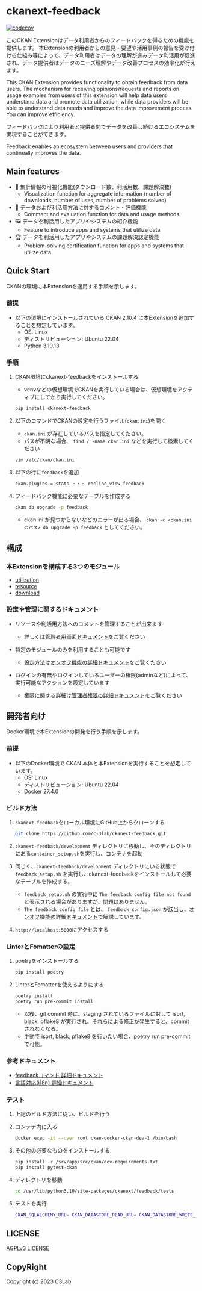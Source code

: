 # ckanext-feedback

[![codecov](https://codecov.io/github/c-3lab/ckanext-feedback/graph/badge.svg?token=8T2RIXPXOM)](https://codecov.io/github/c-3lab/ckanext-feedback)

このCKAN Extensionはデータ利用者からのフィードバックを得るための機能を提供します。
本Extensionの利用者からの意見・要望や活用事例の報告を受け付ける仕組み等によって、データ利用者はデータの理解が進みデータ利活用が促進され、データ提供者はデータのニーズ理解やデータ改善プロセスの効率化が行えます。

This CKAN Extension provides functionality to obtain feedback from data users. The mechanism for receiving opinions/requests and reports on usage examples from users of this extension will help data users understand data and promote data utilization, while data providers will be able to understand data needs and improve the data improvement process. You can improve efficiency.

フィードバックにより利用者と提供者間でデータを改善し続けるエコシステムを実現することができます。

Feedback enables an ecosystem between users and providers that continually improves the data.

## Main features

* 👀 集計情報の可視化機能(ダウンロード数、利活用数、課題解決数)
  * Visualization function for aggregate information (number of downloads, number of uses, number of problems solved)
* 💬 データおよび利活用方法に対するコメント・評価機能
  * Comment and evaluation function for data and usage methods
* 🖼 データを利活用したアプリやシステムの紹介機能
  * Feature to introduce apps and systems that utilize data
* 🏆 データを利活用したアプリやシステムの課題解決認定機能
  * Problem-solving certification function for apps and systems that utilize data

## Quick Start

CKANの環境に本Extensionを適用する手順を示します。

### 前提

* 以下の環境にインストールされている CKAN 2.10.4 に本Extensionを追加することを想定しています。
  * OS: Linux
  * ディストリビューション: Ubuntu 22.04
  * Python 3.10.13

### 手順

1. CKAN環境にckanext-feedbackをインストールする

    * venvなどの仮想環境でCKANを実行している場合は、仮想環境をアクティブにしてから実行してください。

    ```bash
    pip install ckanext-feedback
    ```

2. 以下のコマンドでCKANの設定を行うファイル(`ckan.ini`)を開く

    * `ckan.ini` が存在しているパスを指定してください。
    * パスが不明な場合、 `find / -name ckan.ini` などを実行して検索してください

    ```bash
    vim /etc/ckan/ckan.ini
    ```

3. 以下の行に`feedback`を追加

    ```bash
    ckan.plugins = stats ・・・ recline_view feedback
    ```

4. フィードバック機能に必要なテーブルを作成する

    ```bash
    ckan db upgrade -p feedback
    ```
    * ckan.ini が見つからないなどのエラーが出る場合、 `ckan -c <ckan.iniのパス> db upgrade -p feedback` としてください。

## 構成

### 本Extensionを構成する3つのモジュール

* [utilization](./docs/ja/utilization.md)
* [resource](./docs/ja/resource.md)
* [download](./docs/ja/download.md)

### 設定や管理に関するドキュメント

* リソースや利活用方法へのコメントを管理することが出来ます
  * 詳しくは[管理者用画面ドキュメント](docs/ja/admin.md)をご覧ください

* 特定のモジュールのみを利用することも可能です
  * 設定方法は[オンオフ機能の詳細ドキュメント](./docs/ja/switch_function.md)をご覧ください

* ログインの有無やログインしているユーザーの権限(adminなど)によって、実行可能なアクションを設定しています
  * 権限に関する詳細は[管理者権限の詳細ドキュメント](./docs/ja/authority.md)をご覧ください

## 開発者向け

Docker環境で本Extensionの開発を行う手順を示します。

### 前提

* 以下のDocker環境で CKAN 本体と本Extensionを実行することを想定しています。
  * OS: Linux
  * ディストリビューション: Ubuntu 22.04
  * Docker 27.4.0

### ビルド方法

1. `ckanext-feedback`をローカル環境にGitHub上からクローンする

    ```bash
    git clone https://github.com/c-3lab/ckanext-feedback.git
    ```

2. `ckanext-feedback/development` ディレクトリに移動し、そのディレクトリにある`container_setup.sh`を実行し、コンテナを起動

3. 同じく、`ckanext-feedback/development` ディレクトリにいる状態で `feedback_setup.sh` を実行し、ckanext-feedbackをインストールして必要なテーブルを作成する。

    * `feedback_setup.sh` の実行中に `The feedback config file not found` と表示される場合がありますが、問題はありません。
    * `The feedback config file` とは、 `feedback_config.json` が該当し、[オンオフ機能の詳細ドキュメント](./docs/ja/switch_function.md)で解説しています。

4. `http://localhost:5000`にアクセスする

### LinterとFomatterの設定

1. poetryをインストールする

    ```bash
    pip install poetry
    ```

2. LinterとFomatterを使えるようにする

    ```bash
    poetry install
    poetry run pre-commit install
    ```

    * 以後、git commit 時に、staging されているファイルに対して isort, black, pflake8 が実行され、それらによる修正が発生すると、commit されなくなる。
    * 手動で isort, black, pflake8 を行いたい場合、poetry run pre-commit で可能。

### 参考ドキュメント

* [feedbackコマンド 詳細ドキュメント](./docs/ja/feedback_command.md)
* [言語対応(i18n) 詳細ドキュメント](./docs/ja/i18n.md)

### テスト

1. 上記のビルド方法に従い、ビルドを行う

2. コンテナ内に入る

    ```bash
    docker exec -it --user root ckan-docker-ckan-dev-1 /bin/bash
    ```

3. その他の必要なものをインストールする

    ```bash
    pip install -r /srv/app/src/ckan/dev-requirements.txt
    pip install pytest-ckan
    ```

4. ディレクトリを移動

    ```bash
    cd /usr/lib/python3.10/site-packages/ckanext/feedback/tests
    ```

5. テストを実行

    ```bash
    CKAN_SQLALCHEMY_URL= CKAN_DATASTORE_READ_URL= CKAN_DATASTORE_WRITE_URL= pytest -s --ckan-ini=config/test.ini --cov=ckanext.feedback --cov-branch --disable-warnings ./
    ```

## LICENSE

[AGPLv3 LICENSE](https://github.com/c-3lab/ckanext-feedback/blob/feature/documentation-README/LICENSE)

## CopyRight

Copyright (c) 2023 C3Lab

